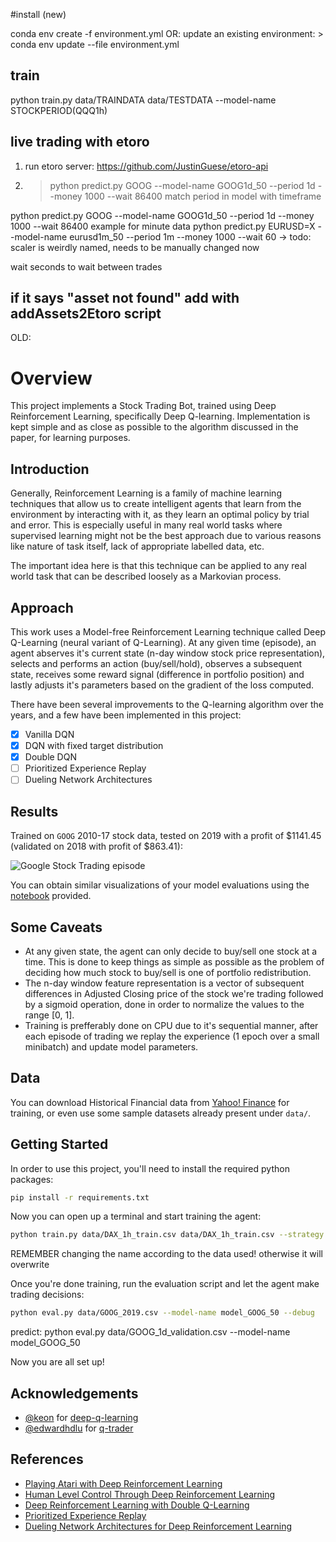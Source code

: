 #install (new)

conda env create -f environment.yml
OR: update an existing environment: > conda env update --file environment.yml

## train
python train.py data/TRAINDATA data/TESTDATA --model-name STOCKPERIOD(QQQ1h)

## live trading with etoro

1. run etoro server: https://github.com/JustinGuese/etoro-api
2. > python predict.py GOOG --model-name GOOG1d_50 --period 1d --money 1000 --wait 86400
match period in model with timeframe

python predict.py GOOG --model-name GOOG1d_50 --period 1d --money 1000 --wait 86400
example for minute data
python predict.py EURUSD=X --model-name eurusd1m_50 --period 1m --money 1000 --wait 60
-> todo: scaler is weirdly named, needs to be manually changed now

wait seconds to wait between trades

if it says "asset not found" add with addAssets2Etoro script
--------------
OLD:

# Overview

This project implements a Stock Trading Bot, trained using Deep Reinforcement Learning, specifically Deep Q-learning. Implementation is kept simple and as close as possible to the algorithm discussed in the paper, for learning purposes.

## Introduction

Generally, Reinforcement Learning is a family of machine learning techniques that allow us to create intelligent agents that learn from the environment by interacting with it, as they learn an optimal policy by trial and error. This is especially useful in many real world tasks where supervised learning might not be the best approach due to various reasons like nature of task itself, lack of appropriate labelled data, etc.

The important idea here is that this technique can be applied to any real world task that can be described loosely as a Markovian process.

## Approach

This work uses a Model-free Reinforcement Learning technique called Deep Q-Learning (neural variant of Q-Learning).
At any given time (episode), an agent abserves it's current state (n-day window stock price representation), selects and performs an action (buy/sell/hold), observes a subsequent state, receives some reward signal (difference in portfolio position) and lastly adjusts it's parameters based on the gradient of the loss computed.

There have been several improvements to the Q-learning algorithm over the years, and a few have been implemented in this project:

- [x] Vanilla DQN
- [x] DQN with fixed target distribution
- [x] Double DQN
- [ ] Prioritized Experience Replay
- [ ] Dueling Network Architectures

## Results

Trained on `GOOG` 2010-17 stock data, tested on 2019 with a profit of $1141.45 (validated on 2018 with profit of $863.41):

![Google Stock Trading episode](./extra/visualization.png)

You can obtain similar visualizations of your model evaluations using the [notebook](./visualize.ipynb) provided.

## Some Caveats

- At any given state, the agent can only decide to buy/sell one stock at a time. This is done to keep things as simple as possible as the problem of deciding how much stock to buy/sell is one of portfolio redistribution.
- The n-day window feature representation is a vector of subsequent differences in Adjusted Closing price of the stock we're trading followed by a sigmoid operation, done in order to normalize the values to the range [0, 1].
- Training is prefferably done on CPU due to it's sequential manner, after each episode of trading we replay the experience (1 epoch over a small minibatch) and update model parameters.

## Data

You can download Historical Financial data from [Yahoo! Finance](https://ca.finance.yahoo.com/) for training, or even use some sample datasets already present under `data/`.

## Getting Started

In order to use this project, you'll need to install the required python packages:

```bash
pip install -r requirements.txt
```

Now you can open up a terminal and start training the agent:

```bash
python train.py data/DAX_1h_train.csv data/DAX_1h_train.csv --strategy t-dqn --model-name="DAX1h"
```
REMEMBER changing the name according to the data used! otherwise it will overwrite

Once you're done training, run the evaluation script and let the agent make trading decisions:

```bash
python eval.py data/GOOG_2019.csv --model-name model_GOOG_50 --debug
```

predict:
python eval.py data/GOOG_1d_validation.csv --model-name model_GOOG_50

Now you are all set up!

## Acknowledgements

- [@keon](https://github.com/keon) for [deep-q-learning](https://github.com/keon/deep-q-learning)
- [@edwardhdlu](https://github.com/edwardhdlu) for [q-trader](https://github.com/edwardhdlu/q-trader)

## References

- [Playing Atari with Deep Reinforcement Learning](https://arxiv.org/abs/1312.5602)
- [Human Level Control Through Deep Reinforcement Learning](https://deepmind.com/research/publications/human-level-control-through-deep-reinforcement-learning/)
- [Deep Reinforcement Learning with Double Q-Learning](https://arxiv.org/abs/1509.06461)
- [Prioritized Experience Replay](https://arxiv.org/abs/1511.05952)
- [Dueling Network Architectures for Deep Reinforcement Learning](https://arxiv.org/abs/1511.06581)
